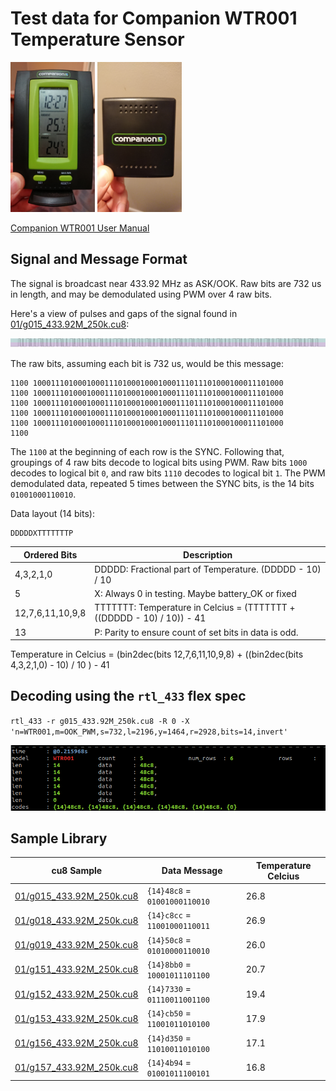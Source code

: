 # Test data for Companion WTR001 Temperature Sensor

<img src="WTR001_receiver.jpg" alt="WTR001 Receiver" height="240"> <img src="WTR001_sensor.jpg" alt="WTR001 Sensor" height="240">

[Companion WTR001 User Manual](WTR001_user_manual.pdf)

## Signal and Message Format

The signal is broadcast near 433.92 MHz as ASK/OOK.  Raw bits are 732 us in length, and may be 
demodulated using PWM over 4 raw bits.

Here's a view of pulses and gaps of the signal found in [01/g015_433.92M_250k.cu8](01/g015_433.92M_250k.cu8):

<img src="message_example.png" alt="WTR001 Message Example" width="875">

The raw bits, assuming each bit is 732 us, would be this message:

```
1100 10001110100010001110100010001000111011101000100011101000
1100 10001110100010001110100010001000111011101000100011101000
1100 10001110100010001110100010001000111011101000100011101000
1100 10001110100010001110100010001000111011101000100011101000
1100 10001110100010001110100010001000111011101000100011101000
1100
```

The `1100` at the beginning of each row is the SYNC.  Following that, groupings of 4 raw bits decode to logical bits using PWM. 
Raw bits `1000` decodes to logical bit `0`, and raw bits `1110` decodes to logical bit `1`. 
The PWM demodulated data, repeated 5 times between the SYNC bits, is the 14 bits `01001000110010`. 

Data layout (14 bits):

    DDDDDXTTTTTTTP

| Ordered Bits     | Description
|------------------|-------------
| 4,3,2,1,0        | DDDDD: Fractional part of Temperature. (DDDDD - 10) / 10
| 5                | X: Always 0 in testing. Maybe battery_OK or fixed
| 12,7,6,11,10,9,8 | TTTTTTT: Temperature in Celcius = (TTTTTTT + ((DDDDD - 10) / 10)) - 41
| 13               | P: Parity to ensure count of set bits in data is odd.

Temperature in Celcius = (bin2dec(bits 12,7,6,11,10,9,8) + ((bin2dec(bits 4,3,2,1,0) - 10) / 10 ) - 41

## Decoding using the `rtl_433` flex spec

`rtl_433 -r g015_433.92M_250k.cu8 -R 0 -X 'n=WTR001,m=OOK_PWM,s=732,l=2196,y=1464,r=2928,bits=14,invert'`

![](message_example_rtl_433_flex.png)


## Sample Library

| cu8 Sample | Data Message | Temperature Celcius
|------------|--------------|--------------------
| [01/g015_433.92M_250k.cu8](01/g015_433.92M_250k.cu8) | `{14}48c8` = `01001000110010` | 26.8
| [01/g018_433.92M_250k.cu8](01/g018_433.92M_250k.cu8) | `{14}c8cc` = `11001000110011` | 26.9
| [01/g019_433.92M_250k.cu8](01/g019_433.92M_250k.cu8) | `{14}50c8` = `01010000110010` | 26.0
| [01/g151_433.92M_250k.cu8](01/g151_433.92M_250k.cu8) | `{14}8bb0` = `10001011101100` | 20.7
| [01/g152_433.92M_250k.cu8](01/g152_433.92M_250k.cu8) | `{14}7330` = `01110011001100` | 19.4
| [01/g153_433.92M_250k.cu8](01/g153_433.92M_250k.cu8) | `{14}cb50` = `11001011010100` | 17.9
| [01/g156_433.92M_250k.cu8](01/g156_433.92M_250k.cu8) | `{14}d350` = `11010011010100` | 17.1
| [01/g157_433.92M_250k.cu8](01/g157_433.92M_250k.cu8) | `{14}4b94` = `01001011100101` | 16.8
